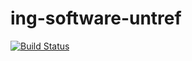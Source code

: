 # ing-software-untref

[![Build Status](https://travis-ci.org/Lagofa/ing-software-untref.svg)](https://travis-ci.org/Lagofa/ing-software-untref)
